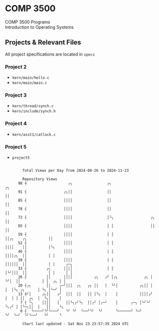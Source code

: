 # COMP 3500
COMP 3500 Programs  
Introduction to Operating Systems  
## Projects & Relevant Files
All project specifications are located in `specs`
### Project 2
- `kern/main/hello.c`
- `kern/main/main.c`
### Project 3
- `kern/thread/synch.c`
- `kern/include/synch.h`
### Project 4
- `kern/asst1/catlock.c`
### Project 5
- `project5`

```

        Total Views per Day from 2024-08-26 to 2024-11-23

        Repository Views
      98 ┼                   ╭╮                ╭╮                                      ╭╮
      91 ┤                 ╭╮││                ││                                      ││
      85 ┤                 ││││                ││                                      ││
      78 ┤                 ││││                ││                                      ││
      72 ┤                 ││││                │╰╮                 ╭╮                  ││
      65 ┤                 ││││                │ │                 ││                  ││
      59 ┤                 ││││                │ │                 ││╭╮    ╭╮          ││
      52 ┤                 ││││                │ │                 ││││    ││          │╰╮
      46 ┤                 ││││                │ │                 ││││╭╮  ││          │ │
      39 ┤                 ││││                │ │                 ││││││  ││          │ │     ╭─╮
      33 ┤         ╭╮      ││││                │ │                 │╰╯│││  ││          │ │     │ │
      26 ┤         ││      ││││          ╭╮   ╭╯ │╭╮            ╭╮ │  ╰╯│  ││          │ │  ╭╮ │ │
      20 ┤╭╮       ││    ╭─╯│││  ╭╮   ╭╮ ││   │  ╰╯│          ╭╮││ │    │  │╰╮ ╭╮      │ ╰╮ │╰─╯ │
      13 ┼╯│     ╭╮││   ╭╯  │││  ││   ││ │╰╮  │    │          ││││╭╯    │  │ │ ││  ╭╮  │  ╰╮│    │
       7 ┤ ╰╮    ││││   │   ││╰╮╭╯╰╮  ││╭╯ │╭─╯    │      ╭─╮ │╰╯╰╯     ╰╮╭╯ │ │╰─╮││  │   ││    ╰╮
       0 ┤  ╰────╯╰╯╰───╯   ╰╯ ╰╯  ╰──╯╰╯  ╰╯      ╰──────╯ ╰─╯          ╰╯  ╰─╯  ╰╯╰──╯   ╰╯     ╰

        Chart last updated - Sat Nov 23 23:57:39 2024 UTC
        
```
